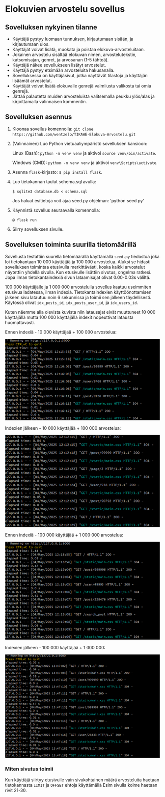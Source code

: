 # Elokuvien arvostelu sovellus

## Sovelluksen nykyinen tilanne

* Käyttäjä pystyy luomaan tunnuksen, kirjautumaan sisään, ja kirjautumaan ulos.
* Käyttäjät voivat lisätä, muokata ja poistaa elokuva-arvosteluitaan.
* Jokainen arvostelu sisältää elokuvan nimen, arvostelutekstin, katsomisajan, genret, ja arvosanan (1-5 tähteä).
* Käyttäjä näkee sovellukseen lisätyt arvostelut.
* Käyttäjä pystyy etsimään arvosteluita hakusanalla.
* Sovelluksessa on käyttäjäsivut, jotka näyttävät tilastoja ja käyttäjän lisäämät arvostelut.
* Käyttäjät voivat lisätä elokuvalle genrejä valmiiusta valikosta tai omia genrejä.
* Jättää palautetta muiden arvosteluista valitsemalla peukku ylös/alas ja kirjoittamalla valinnaisen kommentin.

## Sovelluksen asennus

1. Kloonaa sovellus komennolla: `git clone https://github.com/wentzelo/TIKAWE-Elokuva-Arvostelu.git`

2. (Valinnainen) Luo Python vietuaaliympäristö sovelluksen kansioon:

    Linux (Bash): `python -m venv venv` ja aktivoi `source venv/bin/activate`.

    Windows (CMD): `python -m venv venv` ja aktivoi `venv\Scripts\activate`.

3. Asenna `flask`-kirjasto: `$ pip install flask`.

4. Luo tietokannan taulut schema.sql avulla:

    `$ sqlite3 database.db < schema.sql`

    Jos haluat esitietoja voit ajaa seed.py ohjelman: 'python seed.py'

5. Käynnistä sovellus seuraavalla komennolla:

    `@ flask run`

6. Siirry sovelluksen sivulle.

## Sovelluksen toiminta suurilla tietomäärillä

Sovellusta testattiin suurella tietomäärällä käyttämällä `seed.py` tiedostoa joka loi tietokantaan 10 000 käyttäjää ja 100 000 arvostelua. Aluksi se hidasti sovelluksen toimintaa etusivulla merkittävästi, koska kaikki arvostelut näytettiin yhdellä sivulla. Kun etusivulle lisättiin sivutus, ongelma ratkesi. Jopa ilman tietokantaindexiä sivun lataamisajat olivat 0.00-0.03s väliltä. 

100 000 käyttäjälle ja 1 000 000 arvostelulla sovellus kaatuu useimmiten etusivua ladatessa, ilman indexiä. Tietokantaindexien käyttöönottamisen jälkeen sivu latautuu noin 6 sekunnissa ja toimii sen jälkeen täydellisesti. Käytössä olivat `idx_posts_id`, `idx_posts_user_id`, ja `idx_users_id`.

Kuten näemme alla olevista kuvista niin latausajat eivät muuttuneet 10 000 käyttäjällä mutta 100 000 käyttäjällä indexit nopeuttivat latausta huomattavasti.

Ennen indexiä - 10 000 käyttäjää + 100 000 arvostelua:

![Performance without index 10 000](Images/image2.png)

Indexien jälkeen - 10 000 käyttäjää + 100 000 arvostelua:

![Performance with index](Images/image.png)

Ennen indexiä - 100 000 käyttäjää + 1 000 000 arvostelua:

![Performance witout index 100 000](Images/image3.png)

Indexien jälkeen - 100 000 käyttäjää + 1 000 000:

![Performance with index 100 000](Images/image4.png)

### Miten sivutus toimii

Kun käyttäjä siirtyy etusivulle vain sivukohtainen määrä arvosteluita haetaan tietokannasta `LIMIT` ja `OFFSET` ehtoja käyttämällä Esim sivulla kolme haetaan rivit 21-30.
